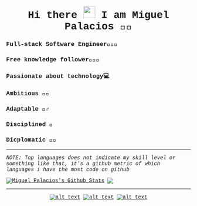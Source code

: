 <div align="center" style = "font-family:courier,arial,helvética">
<h1> Hi there <img src="https://github.com/blackcater/blackcater/raw/master/images/Hi.gif" height="32" /> I am Miguel Palacios 👨🏾‍ </h1>
<div align="left">
<h3>Full-stack Software Engineer👨🏾‍💻</h2>
<h3>Free knowledge follower👨🏾‍🚀</h3>
<h3>Passionate about technology💻</h3>
<h3>Ambitious 🚀🔥</h3>
<h3>Adaptable 🤸‍♂️</h3>
<h3>Disciplined 🥋</h3>
<h3>Dicplomatic 🤝🏾</h3>
  
---

_NOTE: Top languages does not indicate my skill level or something like that, it's a github metric of which languages i have the most code on github_

<a href="https://github-readme-stats.vercel.app/api?username=miguelP4lacios&show_icons=true&theme=radical">
<img align="center" alt="Miguel Palacios's Github Stats" src="https://github-readme-stats.vercel.app/api?username=miguelP4lacios&show_icons=true&theme=radical" /></a>
<a href="https://github-readme-stats.vercel.app/api/top-langs/?username=miguelP4lacios&layout=compact&theme=radical">
  <img align="center" src="https://github-readme-stats.vercel.app/api/top-langs/?username=miguelP4lacios&layout=compact&theme=radical" />
</a>


---

</div>


<!-- Please don't remove this: Grab your social icons from https://github.com/carlsednaoui/gitsocial -->

<!-- display the social media buttons in your README -->

[![alt text][1.1]][1]
[![alt text][2.1]][2]
[![alt text][3.1]][3]


<!-- links to social media icons -->
<!-- no need to change these -->

<!-- icons with padding -->

[1.1]: https://imgur.com/Q05ZVFO.png (twitter icon with padding)
[2.1]: https://imgur.com/9plherK.png (linkedin icon with padding)
[3.1]: https://imgur.com/U4AVlLL.png (github icon with padding)

<!-- links to your social media accounts -->
<!-- update these accordingly -->

[1]: https://twitter.com/MiguelP4lacios
[2]: https://www.linkedin.com/in/miguel-palacios-127756b2/
[3]: https://github.com/MiguelP4lacios

<!-- Please don't remove this: Grab your social icons from https://github.com/carlsednaoui/gitsocial -->
</div>

